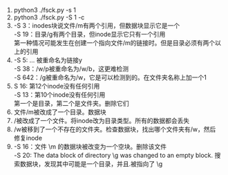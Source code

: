 1. python3 ./fsck.py -s 1
2. python3 ./fsck.py -S 1 -c
3. -S 3：inodes块说文件/m有两个引用，但数据块显示它是一个  
   -S 19：目录/g有两个目录，但inode显示它只有一个引用  
   第一种情况可能发生在创建一个指向文件/m的链接时。但是目录必须有两个以上的引用
4. -S 5: ... 被重命名为链接y  
   -S 38：/w/p被重命名为/w/b，这更难检测  
   -S 642：/g被重命名为/w，它是可以检测到的。在文件夹名称上加一个1
5. S 16: 第12个inode没有任何引用  
   -S 13：第10个inode没有任何引用  
   第一个是目录，第二个是文件夹。删除它们
6. 文件/m被改成了一个目录。数据块
7. /被改成了一个文件。将inode改为目录类型。所有的数据都会丢失
8. /w被移到了一个不存在的文件夹。检查数据块，找出哪个文件夹有/w，然后修复inode
9. -S 16：文件 \m 的数据块被改变为一个空块。删除该文件  
   -S 20: The data block of directory \g was changed to an empty block. 搜索数据块，发现其中可能是一个目录，并且.被指向了 \g